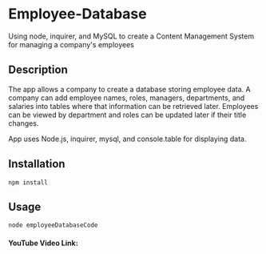 # Employee-Database
Using node, inquirer, and MySQL to create a Content Management System for managing a company's employees

## Description
The app allows a company to create a database storing employee data. A company can add employee names, roles, managers, departments, and salaries into tables where that information can be retrieved later. Employees can be viewed by department and roles can be updated later if their title changes. 

App uses Node.js, inquirer, mysql, and console.table for displaying data. 

## Installation
    npm install

## Usage
    node employeeDatabaseCode

#### YouTube Video Link: